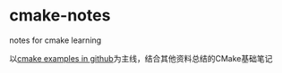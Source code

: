 # cmake-notes
notes for cmake learning  

以[cmake examples in github](https://github.com/ttroy50/cmake-examples)为主线，结合其他资料总结的CMake基础笔记
